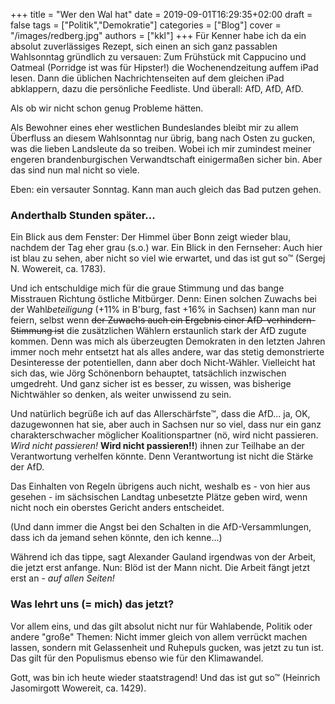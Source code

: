 +++
title = "Wer den Wal hat"
date = 2019-09-01T16:29:35+02:00
draft = false
tags = ["Politik","Demokratie"]
categories = ["Blog"]
cover = "/images/redberg.jpg"
authors = ["kkl"]
+++
Für Kenner habe ich da ein absolut zuverlässiges Rezept, sich einen an sich ganz passablen Wahlsonntag gründlich zu versauen: Zum Frühstück mit Cappucino und Oatmeal (Porridge ist was für Hipster!) die Wochenendzeitung auffem iPad lesen. Dann die üblichen Nachrichtenseiten auf dem gleichen iPad abklappern, dazu die persönliche Feedliste. Und überall: AfD, AfD, AfD.

Als ob wir nicht schon genug Probleme hätten.

Als Bewohner eines eher westlichen Bundeslandes bleibt mir zu allem Überfluss an diesem Wahlsonntag nur übrig, bang nach Osten zu gucken, was die lieben Landsleute da so treiben. Wobei ich mir zumindest meiner engeren brandenburgischen Verwandtschaft einigermaßen sicher bin. Aber das sind nun mal nicht so viele.

Eben: ein versauter Sonntag. Kann man auch gleich das Bad putzen gehen.

### Anderthalb Stunden später...

Ein Blick aus dem Fenster: Der Himmel über Bonn zeigt wieder blau, nachdem der Tag eher grau (s.o.) war. Ein Blick in den Fernseher: Auch hier ist blau zu sehen, aber nicht so viel wie erwartet, und das ist gut so&trade; (Sergej N. Wowereit, ca. 1783).

Und ich entschuldige mich für die graue Stimmung und das bange Misstrauen Richtung östliche Mitbürger. Denn: Einen solchen Zuwachs bei der Wahl*beteiligung* (+11% in B'burg, fast +16% in Sachsen) kann man nur feiern, selbst wenn ~~der Zuwachs auch ein Ergebnis einer AfD-verhindern-Stimmung ist~~ die zusätzlichen Wählern erstaunlich stark der AfD zugute kommen. Denn was mich als überzeugten Demokraten in den letzten Jahren immer noch mehr entsetzt hat als alles andere, war das stetig demonstrierte Desinteresse der potentiellen, dann aber doch Nicht-Wähler. Vielleicht hat sich das, wie Jörg Schönenborn behauptet, tatsächlich inzwischen umgedreht. Und ganz sicher ist es besser, zu wissen, was bisherige Nichtwähler so denken, als weiter unwissend zu sein.

Und natürlich begrüße ich auf das Allerschärfste&trade;, dass die AfD... ja, OK, dazugewonnen hat sie, aber auch in Sachsen nur so viel, dass nur ein ganz charakterschwacher möglicher Koalitionspartner (nö, wird nicht passieren. *Wird nicht passieren!* **Wird nicht passieren!!**) ihnen zur Teilhabe an der Verantwortung verhelfen könnte. Denn Verantwortung ist nicht die Stärke der AfD.

Das Einhalten von Regeln übrigens auch nicht, weshalb es - von hier aus gesehen - im sächsischen Landtag unbesetzte Plätze geben wird, wenn nicht noch ein oberstes Gericht anders entscheidet.

(Und dann immer die Angst bei den Schalten in die AfD-Versammlungen, dass ich da jemand sehen könnte, den ich kenne...)

Während ich das tippe, sagt Alexander Gauland irgendwas von der Arbeit, die jetzt erst anfange. Nun: Blöd ist der Mann nicht. Die Arbeit fängt jetzt erst an - *auf allen Seiten!*

### Was lehrt uns (= mich) das jetzt?

Vor allem eins, und das gilt absolut nicht nur für Wahlabende, Politik oder andere "große" Themen: Nicht immer gleich von allem verrückt machen lassen, sondern mit Gelassenheit und Ruhepuls gucken, was jetzt zu tun ist. Das gilt für den Populismus ebenso wie für den Klimawandel.

Gott, was bin ich heute wieder staatstragend! Und das ist gut so&trade; (Heinrich Jasomirgott Wowereit, ca. 1429).
